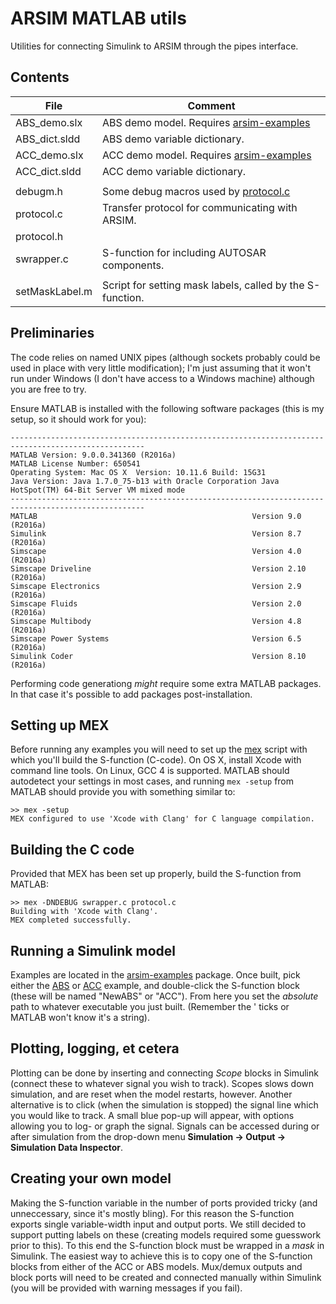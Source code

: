 # ARSIM MATLAB utils

Utilities for connecting Simulink to ARSIM through the pipes interface.

## Contents

| File           | Comment                                                     |
| -------------- | ----------------------------------------------------------- | 
| ABS_demo.slx   | ABS demo model. Requires [arsim-examples](../arsim-examples)|
| ABS_dict.sldd  | ABS demo variable dictionary.                               |
| ACC_demo.slx   | ACC demo model. Requires [arsim-examples](../arsim-examples)|
| ACC_dict.sldd  | ACC demo variable dictionary.                               | 
|                |                                                             |
| debugm.h       | Some debug macros used by [protocol.c](protocol.c)          | 
| protocol.c     | Transfer protocol for communicating with ARSIM.             |
| protocol.h     |                                                             |
| swrapper.c     | S-function for including AUTOSAR components.                |
|                |                                                             |
| setMaskLabel.m | Script for setting mask labels, called by the S-function.   |

## Preliminaries

The code relies on named UNIX pipes (although sockets probably could be used in 
place with very little modification); I'm just assuming that it won't run under
Windows (I don't have access to a Windows machine) although you are free to try.

Ensure MATLAB is installed with the following software packages (this is my
setup, so it should work for you):

```
----------------------------------------------------------------------------------------------------
MATLAB Version: 9.0.0.341360 (R2016a)
MATLAB License Number: 650541
Operating System: Mac OS X  Version: 10.11.6 Build: 15G31 
Java Version: Java 1.7.0_75-b13 with Oracle Corporation Java HotSpot(TM) 64-Bit Server VM mixed mode
----------------------------------------------------------------------------------------------------
MATLAB                                                Version 9.0         (R2016a)
Simulink                                              Version 8.7         (R2016a)
Simscape                                              Version 4.0         (R2016a)
Simscape Driveline                                    Version 2.10        (R2016a)
Simscape Electronics                                  Version 2.9         (R2016a)
Simscape Fluids                                       Version 2.0         (R2016a)
Simscape Multibody                                    Version 4.8         (R2016a)
Simscape Power Systems                                Version 6.5         (R2016a)
Simulink Coder                                        Version 8.10        (R2016a)
```

Performing code generationg *might* require some extra MATLAB packages. In that
case it's possible to add packages post-installation.

## Setting up MEX

Before running any examples you will need to set up the 
[mex](http://se.mathworks.com/help/matlab/ref/mex.html) script with which you'll 
build the S-function (C-code). On OS X, install Xcode with command line tools.
On Linux, GCC 4 is supported. MATLAB should autodetect your settings in most
cases, and running `mex -setup` from MATLAB should provide you with something 
similar to:

   
    >> mex -setup
    MEX configured to use 'Xcode with Clang' for C language compilation.
   

## Building the C code

Provided that MEX has been set up properly, build the S-function from MATLAB: 

    >> mex -DNDEBUG swrapper.c protocol.c
    Building with 'Xcode with Clang'.
    MEX completed successfully.

## Running a Simulink model

Examples are located in the [arsim-examples](../arsim-examples) package. Once
built, pick either the [ABS](ABS_demo.slx) or [ACC](ACC_demo.slx) example, and
double-click the S-function block (these will be named "NewABS" or "ACC"). From
here you set the *absolute* path to whatever executable you just built.
(Remember the ' ticks or MATLAB won't know it's a string).

## Plotting, logging, et cetera 

Plotting can be done by inserting and connecting *Scope* blocks in Simulink
(connect these to whatever signal you wish to track). Scopes slows down
simulation, and are reset when the model restarts, however. Another alternative
is to click (when the simulation is stopped) the signal line which you would
like to track. A small blue pop-up will appear, with options allowing you to
log- or graph the signal. Signals can be accessed during or after simulation
from the drop-down menu **Simulation -> Output -> Simulation Data Inspector**.

## Creating your own model

Making the S-function variable in the number of ports provided tricky (and
unneccessary, since it's mostly bling). For this reason the S-function exports
single variable-width input and output ports. We still decided to support
putting labels on these (creating models required some guesswork prior to this). 
To this end the S-function block must be wrapped in a *mask* in Simulink. The 
easiest way to achieve this is to copy one of the S-function blocks from either
of the ACC or ABS models. Mux/demux outputs and block ports will need to be 
created and connected manually within Simulink (you will be provided with warning 
messages if you fail).

